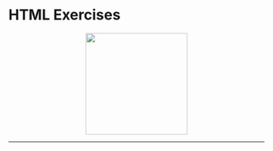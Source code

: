 <!-- markdownlint-disable MD032 MD033-->
# **HTML Exercises**

<p align="center">
    <img src="https://github.com/gabsalvo/HTML/assets/72619479/2d22d017-eac7-49bb-9291-5a17743849f5" width="200">
</p>

---

